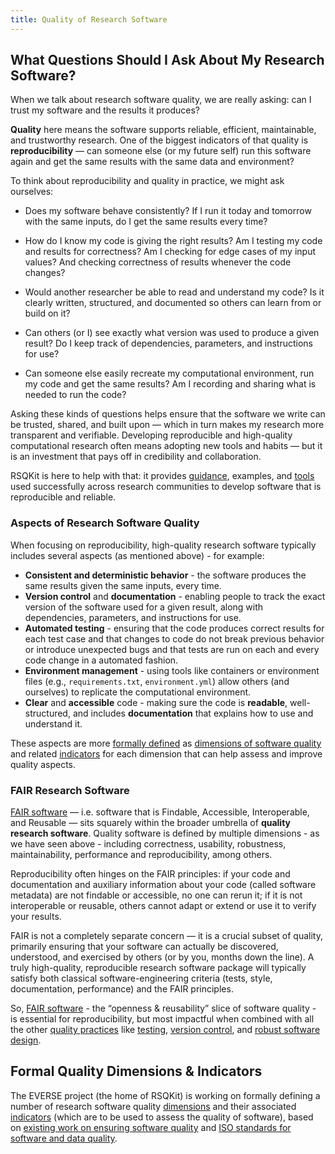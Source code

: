```yaml
---
title: Quality of Research Software
---
```


## What Questions Should I Ask About My Research Software?

When we talk about research software quality, we are really asking: can I trust my software and the results it produces?

**Quality** here means the software supports reliable, efficient, maintainable, and trustworthy research. 
One of the biggest indicators of that quality is **reproducibility** — can someone else (or my future self) run this software again and get the same results with the same data and environment?

To think about reproducibility and quality in practice, we might ask ourselves:

- Does my software behave consistently?
If I run it today and tomorrow with the same inputs, do I get the same results every time?

- How do I know my code is giving the right results?
Am I testing my code and results for correctness? Am I checking for edge cases of my input values? And checking correctness of results whenever the code changes?

- Would another researcher be able to read and understand my code?
Is it clearly written, structured, and documented so others can learn from or build on it?
 
- Can others (or I) see exactly what version was used to produce a given result?
Do I keep track of dependencies, parameters, and instructions for use?

- Can someone else easily recreate my computational environment, run my code and get the same results?
Am I recording and sharing what is needed to run the code?

Asking these kinds of questions helps ensure that the software we write can be trusted, shared, and built upon — which in turn makes my research more transparent and verifiable.
Developing reproducible and high-quality computational research often means adopting new tools and habits — but it is an investment that pays off in credibility and collaboration.

RSQKit is here to help with that: it provides [guidance](./tasks), examples, and [tools](all_tools_and_resources) used successfully across research communities to develop software that is reproducible and reliable. 

### Aspects of Research Software Quality

When focusing on reproducibility, high-quality research software typically includes several aspects (as mentioned above) - for example:

- **Consistent and deterministic behavior** - the software produces the same results given the same inputs, every time.
- **Version control** and **documentation** - enabling people to track the exact version of the software used for a given result, along with dependencies, parameters, and instructions for use.
- **Automated testing** - ensuring that the code produces correct results for each test case and that changes to code 
do not break previous behavior or introduce unexpected bugs and that tests are run on each and every code change in a automated fashion.
- **Environment management** - using tools like containers or environment files (e.g., `requirements.txt`, `environment.yml`) allow others (and ourselves) to replicate the computational environment.
- **Clear** and **accessible** code - making sure the code is **readable**, well-structured, and includes **documentation** that explains how to use and understand it.

These aspects are more [formally defined][rs_quality] as [dimensions of software quality][quality-dimensions] and related [indicators][indicators] for each dimension that can help assess and improve quality aspects.

### FAIR Research Software

[FAIR software][fair-rs-nature] — i.e. software that is Findable, Accessible, Interoperable, and Reusable — sits squarely within the broader umbrella of **quality research software**.
Quality software is defined by multiple dimensions - as we have seen above - including correctness, usability, robustness, maintainability, performance and reproducibility, among others.

Reproducibility often hinges on the FAIR principles: if your code and documentation and auxiliary information about your code (called software metadata) are not findable or accessible, no one can rerun it; if it is not interoperable or reusable, others cannot adapt or extend or use it to verify your results.

FAIR is not a completely separate concern — it is a crucial subset of quality, primarily ensuring that your software can actually be discovered, understood, and exercised by others (or by you, months down the line).
A truly high-quality, reproducible research software package will typically satisfy both classical software-engineering criteria (tests, style, documentation, performance) and the FAIR principles.

So, [FAIR software][fair_rs] - the “openness & reusability” slice of software quality - is essential for reproducibility, but most impactful when combined with all the other [quality practices](rs_quality) like [testing][testing_software], [version control][using_version_control], and [robust software design][robust_software_design].

## Formal Quality Dimensions & Indicators

The EVERSE project (the home of RSQKit) is working on formally defining a number of research software quality [dimensions][quality-dimensions] and their associated [indicators](https://w3id.org/everse/i/indicators) (which are to be used to assess the quality of software), based on [existing work on ensuring software quality][ensuring-software-quality] and [ISO standards for software and data quality](https://iso25000.com/index.php/en/).

[fair-rs-nature]: https://www.nature.com/articles/s41597-022-01710-x
[fair_rs]: ./fair_rs
[ensuring-software-quality]: https://doi.org/10.5281/zenodo.10723608
[using_version_control]: ./using_version_control
[testing_software]: ./testing_software
[robust_software_design]: https://www.nilebits.com/blog/2024/08/software-design-principles-building-applications/
[quality-dimensions]: https://w3id.org/everse/i/dimensions/
[indicators]: https://everse.software/indicators/website/indicators.html#
[rs_quality]: ./rs_quality